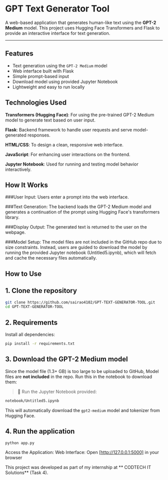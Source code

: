 
#  GPT Text Generator Tool

A web-based application that generates human-like text using the **GPT-2 Medium** model. This project uses Hugging Face Transformers and Flask to provide an interactive interface for text generation.

---

##  Features

- Text generation using the `GPT-2 Medium` model
- Web interface built with Flask
- Simple prompt-based input
- Download model using provided Jupyter Notebook
- Lightweight and easy to run locally

  
## Technologies Used
**Transformers (Hugging Face)**: For using the pre-trained GPT-2 Medium model to generate text based on user input.

**Flask**: Backend framework to handle user requests and serve model-generated responses.

**HTML/CSS**: To design a clean, responsive web interface.

**JavaScript**: For enhancing user interactions on the frontend.

**Jupyter Notebook**: Used for running and testing model behavior interactively.

## How It Works
###User Input:
Users enter a prompt into the web interface.

###Text Generation:
The backend loads the GPT-2 Medium model and generates a continuation of the prompt using Hugging Face's transformers library.

###Display Output:
The generated text is returned to the user on the webpage.

###Model Setup:
The model files are not included in the GitHub repo due to size constraints. Instead, users are guided to download the model by running the provided Jupyter notebook (Untitled5.ipynb), which will fetch and cache the necessary files automatically.



##  How to Use

## 1. **Clone the repository**

```bash
git clone https://github.com/sairao4102/GPT-TEXT-GENERATOR-TOOL.git
cd GPT-TEXT-GENERATOR-TOOL
```

## 2.  Requirements

Install all dependencies:

```bash
pip install -r requirements.txt
```

## 3. **Download the GPT-2 Medium model**

Since the model file (1.3+ GB) is too large to be uploaded to GitHub, 
Model files are **not included** in the repo. Run this in the notebook to download them:

> 🧾 Run the Jupyter Notebook provided:

```bash
notebook/Untitled5.ipynb
```

This will automatically download the `gpt2-medium` model and tokenizer from Hugging Face.

## 4. **Run the application**

```bash
python app.py
```

Access the Application:
Web Interface: Open [http://127.0.0.1:5000] in your browser


This project was developed as part of my internship at ** CODTECH IT Solutions** (Task 4).


